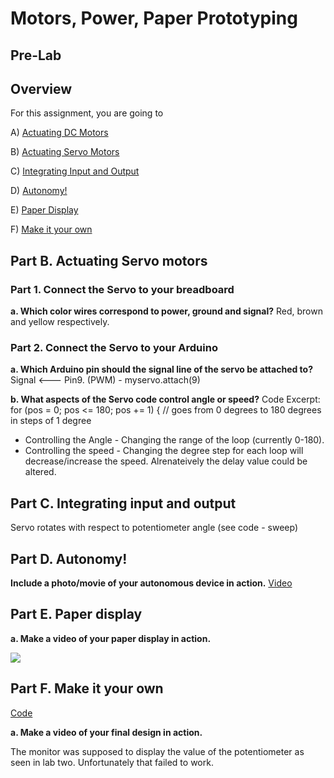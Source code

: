 
# Motors, Power, Paper Prototyping
## Pre-Lab
## Overview
For this assignment, you are going to 

A) [Actuating DC Motors](#part-a-actuating-dc-motors) 

B) [Actuating Servo Motors](#part-b-actuating-servo-motors) 

C) [Integrating Input and Output](#part-c-integrating-input-and-output)

D) [Autonomy!](#part-d-autonomy)

E) [Paper Display](#part-e-paper-display) 

F) [Make it your own](#part-f-make-it-your-own)

## Part B. Actuating Servo motors
### Part 1. Connect the Servo to your breadboard
**a. Which color wires correspond to power, ground and signal?**
Red, brown and yellow respectively.

### Part 2. Connect the Servo to your Arduino
**a. Which Arduino pin should the signal line of the servo be attached to?**
Signal <--- Pin9. (PWM) - myservo.attach(9)


**b. What aspects of the Servo code control angle or speed?**
 Code Excerpt: for (pos = 0; pos <= 180; pos += 1) { // goes from 0 degrees to 180 degrees in steps of 1 degree
* Controlling the Angle - Changing the range of the loop (currently 0-180).
* Controlling the speed - Changing the degree step for each loop will decrease/increase the speed. Alrenateively the delay value could be altered.

## Part C. Integrating input and output
Servo rotates with respect to potentiometer angle (see code - sweep)

## Part D. Autonomy!
**Include a photo/movie of your autonomous device in action.**
[Video](video)

## Part E. Paper display
**a. Make a video of your paper display in action.**

<img src="https://github.com/OiBoii/Interactive-Lab-Hub/blob/master/Lab%203/Part%20E.gif">

## Part F. Make it your own

[Code]()

**a. Make a video of your final design in action.**

The monitor was supposed to display the value of the potentiometer as seen in lab two.  Unfortunately that failed to work. 
